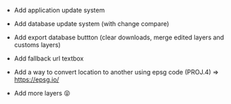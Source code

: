 - Add application update system
- Add database update system (with change compare)
- Add export database buttton (clear downloads, merge edited layers and customs layers)
- Add fallback url textbox
- Add a way to convert location to another using epsg code (PROJ.4) => https://epsg.io/

- Add more layers 😝
